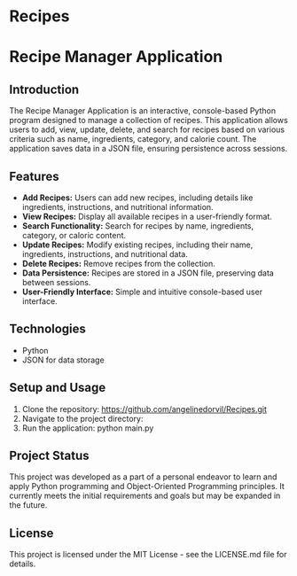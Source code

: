 # Recipes
# Recipe Manager Application

## Introduction
The Recipe Manager Application is an interactive, console-based Python program designed to manage a collection of recipes. This application allows users to add, view, update, delete, and search for recipes based on various criteria such as name, ingredients, category, and calorie count. The application saves data in a JSON file, ensuring persistence across sessions.

## Features
- **Add Recipes:** Users can add new recipes, including details like ingredients, instructions, and nutritional information.
- **View Recipes:** Display all available recipes in a user-friendly format.
- **Search Functionality:** Search for recipes by name, ingredients, category, or caloric content.
- **Update Recipes:** Modify existing recipes, including their name, ingredients, instructions, and nutritional data.
- **Delete Recipes:** Remove recipes from the collection.
- **Data Persistence:** Recipes are stored in a JSON file, preserving data between sessions.
- **User-Friendly Interface:** Simple and intuitive console-based user interface.

## Technologies
- Python
- JSON for data storage

## Setup and Usage
1. Clone the repository: https://github.com/angelinedorvil/Recipes.git
2. Navigate to the project directory: 
3. Run the application: python main.py


## Project Status
This project was developed as a part of a personal endeavor to learn and apply Python programming and Object-Oriented Programming principles. It currently meets the initial requirements and goals but may be expanded in the future.

## License
This project is licensed under the MIT License - see the LICENSE.md file for details.
